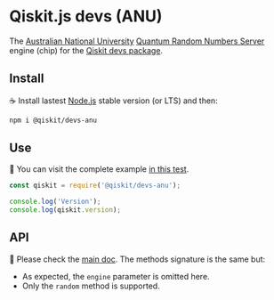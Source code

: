 # Qiskit.js devs (ANU)

The [Australian National University](http://www.anu.edu.au) [Quantum Random Numbers Server](https://qrng.anu.edu.au) engine (chip) for the [Qiskit devs package](https://github.com/Qiskit/qiskit-js/tree/master/packages/qiskit-devs).

## Install

:coffee: Install lastest [Node.js](https://nodejs.org/download) stable version (or LTS) and then:

```sh
npm i @qiskit/devs-anu
```

## Use

:pencil: You can visit the complete example [in this test](./test/functional/index.js).

```js
const qiskit = require('@qiskit/devs-anu');

console.log('Version');
console.log(qiskit.version);
```

## API

:eyes: Please check the [main doc](../../README.md#API). The methods signature is the same but:

* As expected, the `engine` parameter is omitted here.
* Only the `random` method is supported.
